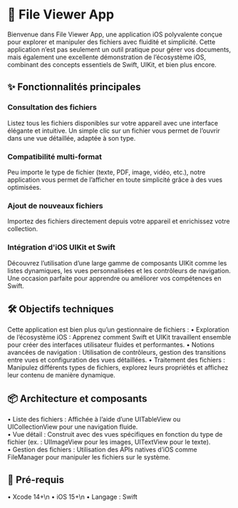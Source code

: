 # 📁 File Viewer App
Bienvenue dans File Viewer App, une application iOS polyvalente conçue pour explorer et manipuler des fichiers avec fluidité et simplicité. Cette application n’est pas seulement un outil pratique pour gérer vos documents, mais également une excellente démonstration de l’écosystème iOS, combinant des concepts essentiels de Swift, UIKit, et bien plus encore.

## ✨ Fonctionnalités principales

### Consultation des fichiers
Listez tous les fichiers disponibles sur votre appareil avec une interface élégante et intuitive. Un simple clic sur un fichier vous permet de l’ouvrir dans une vue détaillée, adaptée à son type.

### Compatibilité multi-format
Peu importe le type de fichier (texte, PDF, image, vidéo, etc.), notre application vous permet de l’afficher en toute simplicité grâce à des vues optimisées.

### Ajout de nouveaux fichiers
Importez des fichiers directement depuis votre appareil et enrichissez votre collection.

### Intégration d'iOS UIKit et Swift
Découvrez l’utilisation d’une large gamme de composants UIKit comme les listes dynamiques, les vues personnalisées et les contrôleurs de navigation. Une occasion parfaite pour apprendre ou améliorer vos compétences en Swift.

## 🛠️ Objectifs techniques

Cette application est bien plus qu’un gestionnaire de fichiers :
	•	Exploration de l’écosystème iOS : Apprenez comment Swift et UIKit travaillent ensemble pour créer des interfaces utilisateur fluides et performantes.
	•	Notions avancées de navigation : Utilisation de contrôleurs, gestion des transitions entre vues et configuration des vues détaillées.
	•	Traitement des fichiers : Manipulez différents types de fichiers, explorez leurs propriétés et affichez leur contenu de manière dynamique.

## 📦 Architecture et composants

•	Liste des fichiers : Affichée à l’aide d’une UITableView ou UICollectionView pour une navigation fluide. \
•	Vue détail : Construit avec des vues spécifiques en fonction du type de fichier (ex. : UIImageView pour les images, UITextView pour le texte). \
•	Gestion des fichiers : Utilisation des APIs natives d’iOS comme FileManager pour manipuler les fichiers sur le système.

## 🔧 Pré-requis

•	Xcode 14+\n
•	iOS 15+\n
•	Langage : Swift







